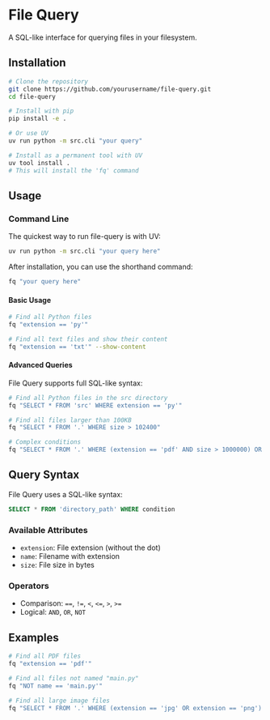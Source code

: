 # File Query

A SQL-like interface for querying files in your filesystem.

## Installation

```bash
# Clone the repository
git clone https://github.com/yourusername/file-query.git
cd file-query

# Install with pip
pip install -e .

# Or use UV
uv run python -m src.cli "your query"

# Install as a permanent tool with UV
uv tool install .
# This will install the 'fq' command
```

## Usage

### Command Line

The quickest way to run file-query is with UV:

```bash
uv run python -m src.cli "your query here"
```

After installation, you can use the shorthand command:

```bash
fq "your query here"
```

#### Basic Usage

```bash
# Find all Python files
fq "extension == 'py'"

# Find all text files and show their content
fq "extension == 'txt'" --show-content
```

#### Advanced Queries

File Query supports full SQL-like syntax:

```bash
# Find all Python files in the src directory
fq "SELECT * FROM 'src' WHERE extension == 'py'"

# Find all files larger than 100KB
fq "SELECT * FROM '.' WHERE size > 102400"

# Complex conditions
fq "SELECT * FROM '.' WHERE (extension == 'pdf' AND size > 1000000) OR (extension == 'txt' AND NOT name == 'README.txt')"
```

## Query Syntax

File Query uses a SQL-like syntax:

```sql
SELECT * FROM 'directory_path' WHERE condition
```

### Available Attributes

- `extension`: File extension (without the dot)
- `name`: Filename with extension
- `size`: File size in bytes

### Operators

- Comparison: `==`, `!=`, `<`, `<=`, `>`, `>=`
- Logical: `AND`, `OR`, `NOT`

## Examples

```bash
# Find all PDF files
fq "extension == 'pdf'"

# Find all files not named "main.py"
fq "NOT name == 'main.py'"

# Find all large image files
fq "SELECT * FROM '.' WHERE (extension == 'jpg' OR extension == 'png') AND size > 500000"
```
